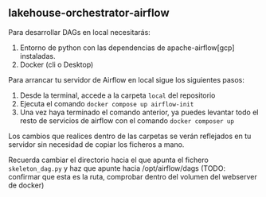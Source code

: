 ## lakehouse-orchestrator-airflow

Para desarrollar DAGs en local necesitarás:

1. Entorno de python con las dependencias de apache-airflow[gcp] instaladas.
2. Docker (cli o Desktop)

Para arrancar tu servidor de Airflow en local sigue los siguientes pasos:

1. Desde la terminal, accede a la carpeta ``local`` del repositorio
2. Ejecuta el comando ``docker compose up airflow-init``
3. Una vez haya terminado el comando anterior, ya puedes levantar todo el resto de servicios de airflow con el comando ``docker composer up``

Los cambios que realices dentro de las carpetas se verán reflejados en tu servidor sin necesidad de copiar los ficheros a mano.

Recuerda cambiar el directorio hacia el que apunta el fichero ``skeleton_dag.py`` y haz que apunte hacia /opt/airflow/dags (TODO: confirmar que esta es la ruta, comprobar dentro del volumen del webserver de docker)
